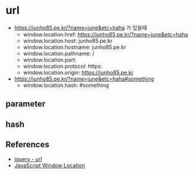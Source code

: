# url
* https://junho85.pe.kr/?name=june&etc=haha 가 있을때
  * window.location.href: https://junho85.pe.kr/?name=june&etc=haha
  * window.location.host: junho85.pe.kr
  * window.location.hostname: junho85.pe.kr
  * window.location.pathname: /
  * window.location.port: 
  * window.location.protocol: https:
  * window.location.origin: https://junho85.pe.kr
* https://junho85.pe.kr/?name=june&etc=haha#something
  * window.location.hash: #something
  
## parameter

## hash

## References
* [jquery - url](../51.jquery/url/README.md)
* [JavaScript Window Location](https://www.w3schools.com/js/js_window_location.asp)
